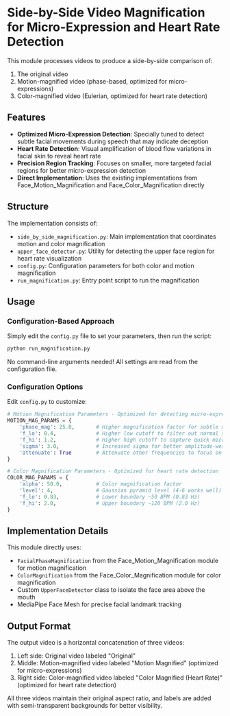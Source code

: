 # Side-by-Side Video Magnification for Micro-Expression and Heart Rate Detection

This module processes videos to produce a side-by-side comparison of:

1. The original video
2. Motion-magnified video (phase-based, optimized for micro-expressions)
3. Color-magnified video (Eulerian, optimized for heart rate detection)

## Features

- **Optimized Micro-Expression Detection**: Specially tuned to detect subtle facial movements during speech that may indicate deception
- **Heart Rate Detection**: Visual amplification of blood flow variations in facial skin to reveal heart rate
- **Precision Region Tracking**: Focuses on smaller, more targeted facial regions for better micro-expression detection
- **Direct Implementation**: Uses the existing implementations from Face_Motion_Magnification and Face_Color_Magnification directly

## Structure

The implementation consists of:

- `side_by_side_magnification.py`: Main implementation that coordinates motion and color magnification
- `upper_face_detector.py`: Utility for detecting the upper face region for heart rate visualization
- `config.py`: Configuration parameters for both color and motion magnification
- `run_magnification.py`: Entry point script to run the magnification

## Usage

### Configuration-Based Approach

Simply edit the `config.py` file to set your parameters, then run the script:

```bash
python run_magnification.py
```

No command-line arguments needed! All settings are read from the configuration file.

### Configuration Options

Edit `config.py` to customize:

```python
# Motion Magnification Parameters - Optimized for detecting micro-expressions
MOTION_MAG_PARAMS = {
    'phase_mag': 25.0,       # Higher magnification factor for subtle movements
    'f_lo': 0.4,             # Higher low cutoff to filter out normal speech movements
    'f_hi': 1.2,             # Higher high cutoff to capture quick micro-expressions
    'sigma': 3.0,            # Increased sigma for better amplitude-weighted blurring
    'attenuate': True        # Attenuate other frequencies to focus on the band of interest
}

# Color Magnification Parameters - Optimized for heart rate detection
COLOR_MAG_PARAMS = {
    'alpha': 50.0,           # Color magnification factor
    'level': 4,              # Gaussian pyramid level (4-6 works well)
    'f_lo': 0.83,            # Lower boundary ~50 BPM (0.83 Hz)
    'f_hi': 2.0,             # Upper boundary ~120 BPM (2.0 Hz)
}
```

## Implementation Details

This module directly uses:

- `FacialPhaseMagnification` from the Face_Motion_Magnification module for motion magnification
- `ColorMagnification` from the Face_Color_Magnification module for color magnification
- Custom `UpperFaceDetector` class to isolate the face area above the mouth
- MediaPipe Face Mesh for precise facial landmark tracking

## Output Format

The output video is a horizontal concatenation of three videos:

1. Left side: Original video labeled "Original"
2. Middle: Motion-magnified video labeled "Motion Magnified" (optimized for micro-expressions)
3. Right side: Color-magnified video labeled "Color Magnified (Heart Rate)" (optimized for heart rate detection)

All three videos maintain their original aspect ratio, and labels are added with semi-transparent backgrounds for better visibility.
